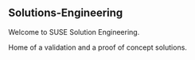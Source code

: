 ## Solutions-Engineering

Welcome to SUSE Solution Engineering.

Home of a validation and a proof of concept solutions.
